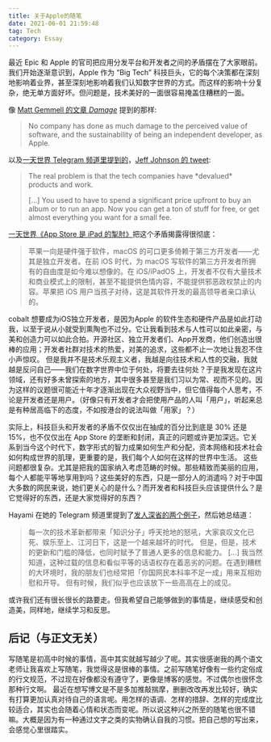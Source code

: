 ```yaml
---
title: 关于Apple的随笔
date: 2021-06-01 21:59:48
tag: Tech 
category: Essay
---
```


最近 Epic 和 Apple 的官司把应用分发平台和开发者之间的矛盾摆在了大家眼前。我们开始逐渐意识到，Apple 作为 “Big Tech” 科技巨头，它的每个决策都在深刻地影响着业界，甚至深刻地影响着我们认知数字世界的方式。而这样的影响十分复杂，绝无单方面好坏。但问题是，技术美好的一面很容易掩盖住糟糕的一面。

像 [Matt Gemmell 的文章 *Damage*](https://mattgemmell.com/damage/) 提到的那样:
> No company has done as much damage to the perceived value of software, and the sustainability of being an independent developer, as Apple.

以及[一天世界 Telegram 频道里提到的](https://t.me/yitianshijie/2595)，[Jeff Johnson 的 tweet](https://twitter.com/lapcatsoftware/status/1399318306310533123):
> The real problem is that the tech companies have \*devalued\* products and work.
>
> […] You used to have to spend a significant price upfront to buy an album or to run an app. Now you can get a ton of stuff for free, or get almost everything you want for a small fee.

[一天世界《App Store 是 iPad 的掣肘》](https://blog.yitianshijie.net/2021/05/21/app-store-is-the-elephant-in-the-room/)把这个矛盾揭露得很彻底：
> 苹果一向是硬件强于软件，macOS 的可口更多倚赖于第三方开发者——尤其是独立开发者。在前 iOS 时代，为 macOS 写软件的第三方开发者所拥有的自由度是如今难以想像的。在 iOS/iPadOS 上，开发者不仅有大量技术和商业模式上的限制，甚至不能提供色情内容，不能提供邪恶政权禁止的内容。苹果把 iOS 用户当孩子对待，这是其软件开发的最高领导者亲口承认的。
>
cobalt 想要成为iOS独立开发者，是因为Apple 的软件生态和硬件产品是如此打动我，以至于说从小就受到熏陶也不过分。它让我看到技术与人性可以如此亲密，与美和创造力可以如此合拍。开源社区、独立开发者们、App开发商，他们创造出很棒的应用；开发者社群对技术的热爱，对美的追求，这些都不止一次地让我忍不住小声惊叹。
但是我并不是技术乐观主义者，我越是向往技术和人性的交融，我就越是反问自己——我们在数字世界中位于何处，将要去往何处？于是我发现在这片领域，还有好多未曾探索的地方，其中很多甚至是我们习以为常、视而不见的。因为这样的议题很可能近十年才逐渐出现在大众视野当中，但它值得每个人思考，不论是开发者还是用户。（好像只有开发者才会把使用产品的人叫「用户」，听起来总是有种居高临下的态度，不如按港台的说法叫做「用家」？）

实际上，科技巨头和开发者的矛盾不仅仅出在抽成的百分比到底是 30% 还是 15%，也不仅仅出在 App Store 的垄断和封闭，真正的问题或许更加深远。它关系到当今这个时代下，数字形式的智力成果如何生产和分配，资本网络和技术社会如何构成世界的肌理，更重要的是，我们每个人如何在这样的世界中生活。
这些问题都很复杂。尤其是把我的国家纳入考虑范畴的时候。那些精致而美丽的应用，每个人都能平等地享用到吗？这些美好的东西，只是一部分人的消遣吗？对于中国大多数的网民来说，她们更关心的是什么？而开发者和科技巨头应该提供什么？是它觉得好的东西，还是大家觉得好的东西？

Hayami 在她的 Telegram 频道里提到了[发人深省的两个例子](https://t.me/hayami_kiraa/80)，然后她总结道：
> 每一次的技术革新都带来「知识分子」呼天抢地的怒吼，大家哀叹文化已死、娱乐至上、江河日下，这是一个越来越坏的时代。
> 但是，但是，技术的更新和门槛的降低，也同时赋予了普通人更多的信息和能力。
> […] 我当然知道，这种过载的信息和看似平等的话语权存在着恶劣的问题。在遇到糟糕的大环境时，我的朋友们也经常把「你国网民本科率不足一成」用来互相劝慰和开导。
> 但有时候，我们似乎也应该放下一些高高在上的成见。

或许我们还有很长很长的路要走。但我希望自己能够做到的事情是，继续感受和创造美，同样地，继续学习和反思。

## 后记（与正文无关）

写随笔是初高中时候的事情，高中其实就越写越少了呢。其实很感谢我的两个语文老师让我喜欢上写随笔，我觉得这是很棒的事情。之前写随笔好像有一些约定俗成的行文规范，不过现在好像都没有遵守了，更像是博客的感觉。不过偶尔也很怀念那种行文啊。
最近在想写博文是不是多加推敲揣摩，删删改改再发比较好，确实有打算更加认真对待自己的语言呢。用怎样的语调、怎样的措辞、怎样的完成度比较适合，其实也会随着心情和状态而变呢。所以说这种兴之所至的随笔也很不错嘛。大概是因为有一种通过文字之类的实物确认自我的习惯。把自己想的写出来，会感觉心里很踏实。
